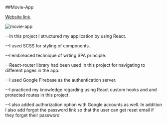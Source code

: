 ##Movie-App

 [Website link](https://movie-app-two-psi.vercel.app/).

![movie-app](https://user-images.githubusercontent.com/92088301/180979251-a04ca828-1e0f-42c5-96c6-2e02c6e31175.gif)

--In this project I structured my application  by using React.

--I used  SCSS  for styling of components.

--I embreaced technique of wrting SPA principle. 

--React-router library had been used in this project for navigating to different pages in the app.

--I used Google Firebase as the authentication server. 

--I practiced my knowledge regarding using React custom hooks and and protected routes in this project. 

--I also added authorization option with Google accounts as well. In addition I also add forgot the password link so that the user can get reset email if they forget their password
